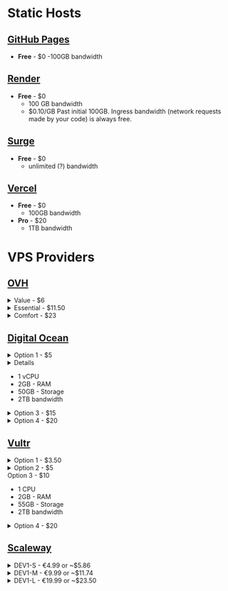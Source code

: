 # Static Hosts

## [GitHub Pages](https://pages.github.com/ "https://pages.github.com/")

-   **Free** - \$0
    -100GB bandwidth

## [Render](https://render.com/ "https://render.com/")

-   **Free** - \$0
    -   100 GB bandwidth
    -   \$0.10/GB Past initial 100GB. Ingress bandwidth (network requests made by your code) is always free.

## [Surge](https://surge.sh/ "https//surge.sh/")

-   **Free** - \$0
    -   unlimited (?) bandwidth

## [Vercel](https://vercel.com/ "https://vercel.com/")

-   **Free** - \$0
    -   100GB bandwidth
-   **Pro** - \$20
    -   1TB bandwidth

# VPS Providers

## [OVH](https://www.ovhcloud.com/en/vps/ "https://www.ovhcloud.com/en/vps/")

  <details>
     <summary>Value - $6</summary>
      <ul>
        <li>1 vCore</li>
        <li>2GB - RAM</li>
        <li>40GB - Storage</li>
        <li>250Mbps - 1TB bandwidth</li>
      </ul>
  </details>
  <details>
    <summary>Essential - $11.50</summary>
      <ul>
        <li>2 vCore</li>
        <li>4GB - RAM</li>
        <li>80GB - Storage</li>
        <li>500Mbps - 2TB bandwidth</li>
      </ul>
  </details>
  <details>
    <summary>Comfort - $23</summary>
     <ul>
        <li>4 vCore</li>
        <li>8GB - RAM</li>
        <li>160GB - Storage</li>
        <li>1Gbps - 3TB bandwidth</li>
     </ul>
  </details>

## [Digital Ocean](https://www.digitalocean.com/pricing/#droplet "https://www.digitalocean.com/pricing/#droplet")

  <details>
    <summary>Option 1 - $5</summary>
    <ul>
      <li>1 vCPU</li>
      <li>1GB - RAM</li>
      <li>25GB - Storage</li>
      <li>1TB bandwidth</li>
    </ul>
  </details>
  <summary>
    <details>Option 2 - $10</details>
     <ul>
        <li>1 vCPU</li>
       <li> 2GB - RAM</li>
       <li>50GB - Storage</li>
        <li>2TB bandwidth</li>
     </ul>
  </summary>
 <details>
    <summary>Option 3 - $15</summary>
     <ul>
        <li>1 vCPU / 2 vCPU / 3 vCPU</li>
        <li>3GB / 2GB / 1GB - RAM</li>
        <li>60GB - Storage</li>
        <li>3TB bandwidth</li>
     </ul>
 </details>
  <details>
    <summary>Option 4 - $20</summary>
      <ul>
        <li>2 vCPU</li>
        <li>4GB - RAM</li>
        <li>80GB - Storage</li>
        <li>4TB bandwidth</li>
      </ul>
  </details>

## [Vultr](https://www.vultr.com/products/cloud-compute/ "https://www.vultr.com/products/cloud-compute/")

  <details>
    <summary>Option 1 - $3.50</summary>
      <ul>
        <li>1 CPU</li>
        <li>512MB - RAM</li>
        <li>10GB - Storage</li>
        <li>0.5TB bandwidth</li>
      </ul>
  </details>
  <details>
    <summary>Option 2 - $5</summary>
      <ul>
        <li>1 CPU</li>
        <li> 1GB - RAM</li>
        <li>25GB - Storage</li>
        <i>1TB bandwidth</i>
      </ul>
  </details>
  <detils>
   <summary> Option 3 - $10</summary>
     <ul>
        <li>1 CPU</li>
        <li>2GB - RAM</li>
        <li>55GB - Storage</li>
        <li>2TB bandwidth</li>
     </ul>
  </detils>
  <details>
    <summary>Option 4 - $20</summary>
      <ul>
        <li>2 CPU</li>
        <li>4GB - RAM</li>
        <li>80GB - Storage</li>
        <li>3TB bandwidth</li>
      </ul>
  </details>

## [Scaleway](https://www.scaleway.com/en/virtual-instances/development/ "https://www.scaleway.com/en/virtual-instances/development/")

  <details>
    <summary>DEV1-S - €4.99 or ~$5.86</summary>
      <ul>
        <li>2 vCPU</li>
        <li>2GB - RAM</li>
        <li>20GB - Storage</li>
        <li>200Mbps - unlimited* bandwidth</li>
      </ul>
  </details>
  <details>
    <summary>DEV1-M - €9.99 or ~$11.74</summary>
    <ul>
        <li>3 vCPU</li>
        <li>4GB - RAM</li>
        <li>40GB - Storage</li>
        <li>300Mbps - unlimited* bandwidth</li>
    </ul>
  </details>
  <details>
    <summary>DEV1-L - €19.99 or ~$23.50</summary>
     <ul>
        <li>4 vCPU</li>
        <li>8GB - RAM</li>
        <li>80GB - Storage</li>
        <li>400Mbps - unlimited* bandwidth</li>
     </ul>
  </details>
